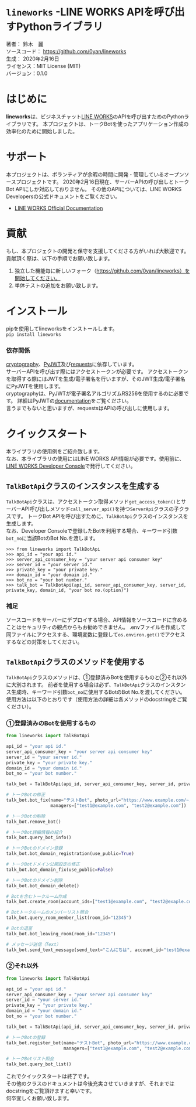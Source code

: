 # `lineworks` -LINE WORKS APIを呼び出すPythonライブラリ 
著者： 鈴木　麗<br>
ソースコード： https://github.com/0yan/lineworks<br>
生成： 2020年2月16日<br>
ライセンス：MIT License (MIT)<br>
バージョン：0.1.0


# はじめに
**lineworks**は、ビジネスチャット[LINE WORKS](https://line.worksmobile.com/jp/)のAPIを呼び出すためのPythonライブラリです。
本プロジェクトは、トークBotを使ったアプリケーション作成の効率化のために開始しました。<br>


# サポート
本プロジェクトは、ボランティアが余暇の時間に開発・管理しているオープンソースプロジェクトです。
2020年2月16日現在、サーバーAPIの呼び出しとトークBot APIにしか対応しておりません。
その他のAPIについては、LINE WORKS Developersの公式ドキュメントをご覧ください。<br>

- [LINE WORKS Official Documentation](https://developers.worksmobile.com/document)


# 貢献
もし、本プロジェクトの開発と保守を支援してくださる方がいれば大歓迎です。
貢献頂く際は、以下の手順でお願い致します。

1. 独立した機能毎に新しいフォーク（https://github.com/0yan/lineworks）を開始してください。
2. 単体テストの追加をお願い致します。


# インストール
pipを使用してlineworksをインストールします。<br>
`pip install lineworks`

### 依存関係
[cryptography](https://pypi.org/project/cryptography/)、[PyJWT](https://pypi.org/project/PyJWT/)及び[requests](https://pypi.org/project/requests/)に依存しています。<br>
サーバーAPIを呼び出す際にはアクセストークンが必要です。
アクセストークンを取得する際にはJWTを生成/電子署名を行いますが、そのJWT生成/電子署名にPyJWTを使用します。<br>
cryptographyは、PyJWTが電子署名アルゴリズムRS256を使用するのに必要です。
詳細はPyJWTの[documentation](https://pyjwt.readthedocs.io/en/latest/installation.html)をご覧ください。<br>
言うまでもないと思いますが、requestsはAPIの呼び出しに使用します。


# クイックスタート
本ライブラリの使用例をご紹介致します。<br>
なお、本ライブラリの使用にはLINE WORKS API情報が必要です。使用前に、[LINE WORKS Developer Console](https://developers.worksmobile.com/jp/console/openapi/main)で発行してください。<br>

## `TalkBotApi`クラスのインスタンスを生成する
`TalkBotApi`クラスは、アクセストークン取得メソッド`get_access_token()`とサーバーAPI呼び出しメソッド`call_server_api()`を持つ`ServerApi`クラスの子クラスです。
トークBot APIを呼び出すために、`TalkBotApi`クラスのインスタンスを生成します。<br>
なお、Developer Consoleで登録したBotを利用する場合、キーワード引数`bot_no`に当該BotのBot No.を渡します。

```
>>> from lineworks import TalkBotApi
>>> api_id = "your api id."
>>> server_api_consumer_key = "your server api consumer key"
>>> server_id = "your server id."
>>> private_key = "your private key."
>>> domain_id = "your domain id."
>>> bot_no = "your bot number."
>>> talk_bot = TalkBotApi(api_id, server_api_consumer_key, server_id, private_key, domain_id, "your bot no.(option)")
```

### 補足
ソースコードをサーバーにデプロイする場合、API情報をソースコードに含めることはセキュリティの観点からもお勧めできません。
.envファイルを作成して同ファイルにアクセスする、環境変数に登録して`os.environ.get()`でアクセスするなどの対策をしてください。

## `TalkBotApi`クラスのメソッドを使用する
`TalkBotApi`クラスのメソッドは、①登録済みBotを使用するものと②それ以外に大別されます。
前者を使用する場合は必ず、`TalkBotApi`クラスのインスタンス生成時、キーワード引数`bot_no`に使用するBotのBot No.を渡してください。<br>
使用方法は以下のとおりです（使用方法の詳細は各メソッドのdocstringをご覧ください）。

### ①登録済みのBotを使用するもの
```python
from lineworks import TalkBotApi

api_id = "your api id."
server_api_consumer_key = "your server api consumer key"
server_id = "your server id."
private_key = "your private key."
domain_id = "your domain id."
bot_no = "your bot number."

talk_bot = TalkBotApi(api_id, server_api_consumer_key, server_id, private_key, domain_id, "your bot no.(option)")

# トークBotの修正
talk_bot.bot_fix(name="テストBot", photo_url="https://www.example.com/~.jpg", description="Botの説明を修正しました。",
                 managers=["test1@example.com", "test2@example.com"])

# トークBotの削除
talk_bot.remove_bot()

# トークBot詳細情報の紹介
talk_bot.query_bot_info()

# トークBotのドメイン登録
talk_bot.bot_domain_registration(use_public=True)

# トークBotドメイン公開設定の修正
talk_bot.bot_domain_fix(use_public=False)

# トークBotのドメイン削除
talk_bot.bot_domain_delete()

# Botを含むトークルーム作成
talk_bot.create_room(account_ids=["test1@example.com", "test2@exaple.com"], title="テストルーム")

# Botトークルームのメンバーリスト照会
talk_bot.query_room_member_list(room_id="12345")

# Botの退室
talk_bot.bot_leaving_room(room_id="12345")

# メッセージ送信（Text）
talk_bot.send_text_message(send_text="こんにちは", account_id="test1@example.com")
```

### ②それ以外
```python
from lineworks import TalkBotApi

api_id = "your api id."
server_api_consumer_key = "your server api consumer key"
server_id = "your server id."
private_key = "your private key."
domain_id = "your domain id."
bot_no = "your bot number."

talk_bot = TalkBotApi(api_id, server_api_consumer_key, server_id, private_key, domain_id, "your bot no.(option)")

# トークBotの登録
talk_bot.register_bot(name="テストBot", photo_url="https://www.example.com/~.jpg", description="これはテスト用Botです。",
                      managers=["test1@example.com", "test2@example.com"])

# トークBotリスト照会
talk_bot.query_bot_list()
```

これでクイックスタートは終了です。<br>
その他のクラスのドキュメントは今後充実させていきますが、それまではdocstringをご覧頂けますと幸いです。<br>
何卒宜しくお願い致します。
